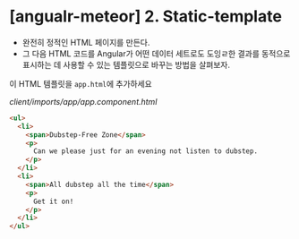 #  [angualr-meteor] 2. Static-template

- 완전히 정적인 HTML 페이지를 만든다.
- 그 다음 HTML 코드를 Angular가 어떤 데이터 세트로도 도잉ㄹ한 결과를 동적으로 표시하는 데 사용할 수 있는 템플릿으로 바꾸는 방법을 살펴보자.

이 HTML 템플릿을 `app.html`에 추가하세요


_client/imports/app/app.component.html_
```html
<ul>
  <li>
    <span>Dubstep-Free Zone</span>
    <p>
      Can we please just for an evening not listen to dubstep.
    </p>
  </li>
  <li>
    <span>All dubstep all the time</span>
    <p>
      Get it on!
    </p>
  </li>
</ul>
```

